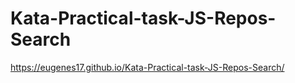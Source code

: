 # Kata-Practical-task-JS-Repos-Search

 https://eugenes17.github.io/Kata-Practical-task-JS-Repos-Search/
